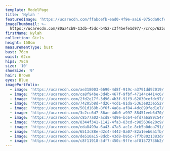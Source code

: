 ```yaml
---
template: ModelPage
title: 'Nylah '
featuredImage: 'https://ucarecdn.com/ffabcefb-ead0-4f9e-aa16-075cda0cfc15/'
imageThumbnail: >-
  https://ucarecdn.com/80aa4cb9-13db-45dc-b452-c3f45efe1d97/-/crop/625x934/108,0/-/preview/
firstName: Nylah
collection: Girls
height: 158cm
measurementType: bust
bust: 76cm
waist: 62cm
hips: 78cm
size: '10'
shoeSize: '9'
hair: Brown
eyes: Blue
imagePortfolio:
  - image: 'https://ucarecdn.com/ae318003-6690-4d8f-919c-a3791dd92019/'
  - image: 'https://ucarecdn.com/ca8f94be-3d4b-467f-9fbf-47144c4414c6/'
  - image: 'https://ucarecdn.com/2fd2e17f-3d96-4b3f-91f9-62030cefdc97/'
  - image: 'https://ucarecdn.com/74205b8d-4d26-4cd1-81da-5363e823e552/'
  - image: 'https://ucarecdn.com/501d168b-8f6f-4a8a-af84-4dc899fed1e7/'
  - image: 'https://ucarecdn.com/3c2cc6d7-86ae-4db0-a997-88451eeb6d70/'
  - image: 'https://ucarecdn.com/c8577a02-acd8-4d9e-bc64-efd7a6a89c54/'
  - image: 'https://ucarecdn.com/8344f341-1142-4fa3-83cd-c985636e20c9/'
  - image: 'https://ucarecdn.com/eda8499a-6a43-47a3-ac1e-8cb5b0dea791/'
  - image: 'https://ucarecdn.com/6513c88e-d2c4-4442-8a07-82a1eeb6a1fb/'
  - image: 'https://ucarecdn.com/de510a15-8dcb-43d8-b95c-7f7b8021383d/'
  - image: 'https://ucarecdn.com/c8f11918-5df7-450c-9ffe-af81572736b2/'
---
```


